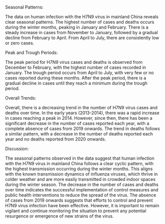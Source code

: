 Seasonal Patterns:

The data on human infection with the H7N9 virus in mainland China reveals clear seasonal patterns. The highest number of cases and deaths occurs during the winter months, peaking in January and February. There is a steady increase in cases from November to January, followed by a gradual decline from February to April. From April to July, there are consistently low or zero cases.

Peak and Trough Periods:

The peak period for H7N9 virus cases and deaths is observed from December to February, with the highest number of cases recorded in January. The trough period occurs from April to July, with very few or no cases reported during these months. After the peak period, there is a gradual decline in cases until they reach a minimum during the trough period.

Overall Trends:

Overall, there is a decreasing trend in the number of H7N9 virus cases and deaths over time. In the early years (2013-2014), there was a rapid increase in cases reaching a peak in 2014. However, since then, there has been a significant decrease in the number of cases reported each year, with a complete absence of cases from 2019 onwards. The trend in deaths follows a similar pattern, with a decrease in the number of deaths reported each year and no deaths reported from 2020 onwards.

Discussion:

The seasonal patterns observed in the data suggest that human infection with the H7N9 virus in mainland China follows a clear cyclic pattern, with the highest transmission occurring during the winter months. This aligns with the known transmission dynamics of influenza viruses, which thrive in colder weather and are more easily transmitted in crowded indoor spaces during the winter season. The decrease in the number of cases and deaths over time indicates the successful implementation of control measures and public health interventions to reduce the spread of the virus. The absence of cases from 2019 onwards suggests that efforts to control and prevent H7N9 virus infection have been effective. However, it is important to remain vigilant and continue monitoring the situation to prevent any potential resurgence or emergence of new strains of the virus.